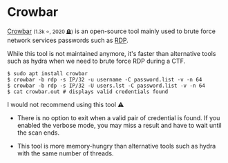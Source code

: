 # Crowbar

<div class="row row-cols-lg-2"><div>

[Crowbar](https://github.com/galkan/crowbar) <small>(1.3k ⭐, 2020 🪦)</small> is an open-source tool mainly used to brute force network services passwords such as [RDP](/operating-systems/networking/protocols/rdp.md).

While this tool is not maintained anymore, it's faster than alternative tools such as hydra when we need to brute force RDP during a CTF.

```shell!
$ sudo apt install crowbar
$ crowbar -b rdp -s IP/32 -u username -C password.list -v -n 64
$ crowbar -b rdp -s IP/32 -U users.lst -C password.list -v -n 64
$ cat crowbar.out # displays valid credentials found
```
</div><div>

I would not recommend using this tool ⚠️

* There is no option to exit when a valid pair of credential is found. If you enabled the verbose mode, you may miss a result and have to wait until the scan ends.

* This tool is more memory-hungry than alternative tools such as hydra with the same number of threads.
</div></div>
